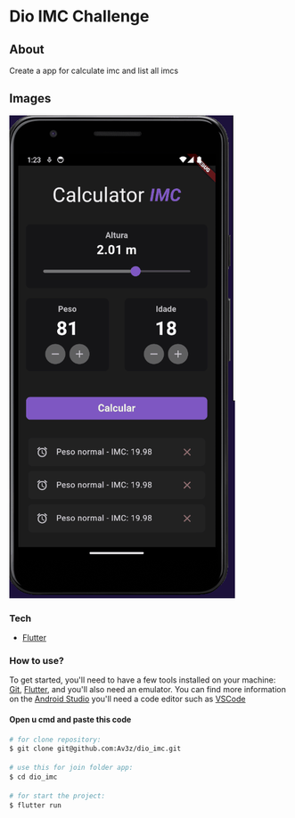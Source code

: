 # Dio IMC Challenge

## About

Create a app for calculate imc and list all imcs

## Images

![app](app.gif)

### Tech

- [Flutter](https://docs.flutter.dev/get-started/install)

### How to use?

To get started, you'll need to have a few tools installed on your machine:
[Git](https://git-scm.com), [Flutter](https://docs.flutter.dev/get-started/install), and you'll also need an emulator. You can find more information on the [Android Studio](https://developer.android.com/studio?hl=pt&gclid=CjwKCAjw1ICZBhAzEiwAFfvFhHLSUJj_5oi2_iujE7QitCc9tE3BjT5DXG-ML2YkUK8BMkz1PWBtWxoCU58QAvD_BwE&gclsrc=aw.ds) you'll need a code editor such as
[VSCode](https://code.visualstudio.com/)

#### Open u cmd and paste this code

```bash
# for clone repository:
$ git clone git@github.com:Av3z/dio_imc.git

# use this for join folder app:
$ cd dio_imc

# for start the project:
$ flutter run
